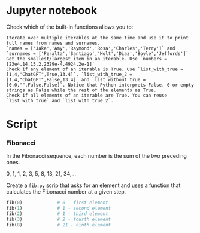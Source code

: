 # Jupyter notebook

Check which of the built-in functions allows you to:

    Iterate over multiple iterables at the same time and use it to print full names from names and surnames.
    `names = ['Jake','Amy','Raymond','Rosa','Charles','Terry']` and `surnames = ['Peralta','Santiago','Holt','Diaz','Boyle','Jeffords']`
    Get the smallest/largest item in an iterable. Use `numbers = [23e4,14,15.2,2329e-4,4924,2e-1]`
    Check if any element of an iterable is True. Use `list_with_true = [1,4,"ChatGPT",True,13.4]`, `list_with_true_2 = [1,4,"ChatGPT",False,13.4]` and `list_without_true = [0,0,"",False,False]`. Notice that Python interprets False, 0 or empty strings as False while the rest of the elements as True.
    Check if all elements of an iterable are True. You can reuse `list_with_true` and `list_with_true_2`.

# Script

### Fibonacci

In the Fibonacci sequence, each number is the sum of the two preceding ones. 

0, 1, 1, 2, 3, 5, 8, 13, 21, 34,...

Create a `fib.py` scrip that asks for an element and uses a function that calculates the Fibonacci number at a given step.

```python
fib(0)             # 0 - first element
fib(1)             # 1 - second element
fib(2)             # 1 - third element
fib(3)             # 2 - fourth element
fib(8)             # 21 - ninth element
```


